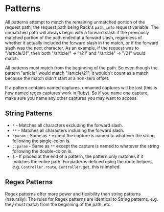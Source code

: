 Patterns
========
All patterns attempt to match the remaining unmatched portion of the request path; the request path being Rack's
`path_info` request variable. The unmatched path will always begin with a forward slash if the previously matched portion of the path ended at a forward slash, regardless of whether it actually included the forward slash in the match, or if the forward slash was the next character. As an example, if the request was to "/article/21", then both "/article/" => "/21" and "/article" => "/21" would match.
    
All patterns must match from the beginning of the path. So even though the pattern "article" would match "/article/21", it wouldn't count as a match because the match didn't start at a non-zero offset.

If a pattern contains named captures, unnamed captures will be lost (this is how named regex captures work in Ruby). So if you name one capture, make sure you name any other captures you may want to access.


String Patterns
---------------
* `*` - Matches all characters excluding the forward slash.
* `**` - Matches all characters including the forward slash.
* `:param` - Same as `*` except the capture is named to whatever the string following the single-colon is.
* `::param` - Same as `**` except the capture is named to whatever the string following the double-colon is.
* `$` - If placed at the end of a pattern, the pattern only matches if it matches the entire path. For patterns defined using the route helpers, e.g. ``Controller.route``, ``Controller.get``, this is implied. 


Regex Patterns
--------------
Regex patterns offer more power and flexibility than string patterns (naturally). The rules for Regex patterns are identical to String patterns, e.g. they must match from the beginning of the path, etc. 
